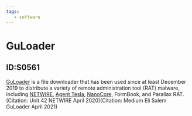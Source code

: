 ```yaml
---
tags:
   - software
---
```

# GuLoader
## ID:S0561
[GuLoader](software/S0561) is a file downloader that has been used since at least December 2019 to distribute a variety of remote administration tool (RAT) malware, including [NETWIRE](software/S0198), [Agent Tesla](software/S0331), [NanoCore](software/S0336), FormBook, and Parallax RAT.(Citation: Unit 42 NETWIRE April 2020)(Citation: Medium Eli Salem GuLoader April 2021)
